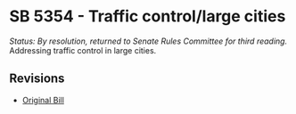 # SB 5354 - Traffic control/large cities
*Status: By resolution, returned to Senate Rules Committee for third reading.*
Addressing traffic control in large cities.

## Revisions
* [Original Bill](1/)